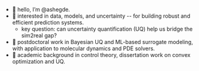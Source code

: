 - 👋 hello, I’m @ashegde. 
- 👀 interested in data, models, and uncertainty -- for building robust and efficient prediction systems.
  - key question: can uncertainty quantification (UQ) help us bridge the sim2real gap?
- 🌱 postdoctoral work in Bayesian UQ and ML-based surrogate modeling, with application to molecular dynamics and PDE solvers.
- 📓 academic background in control theory, dissertation work on convex optimization and UQ.  

<!---
ashegde/ashegde is a ✨ special ✨ repository because its `README.md` (this file) appears on your GitHub profile.
You can click the Preview link to take a look at your changes.
--->
